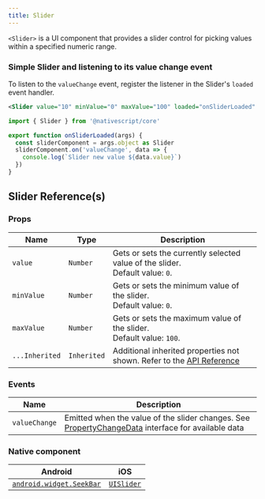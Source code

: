 ```yaml
---
title: Slider
---
```

<!-- TODO: Add flavors -->
`<Slider>` is a UI component that provides a slider control for picking values within a specified numeric range.

### Simple Slider and listening to its value change event

<!-- /// flavor plain -->
To listen to the `valueChange` event, register the listener in the Slider's `loaded` event handler. 
<!-- Is the preceeding phrase accurate -->
```xml
<Slider value="10" minValue="0" maxValue="100" loaded="onSliderLoaded" />
```

```ts
import { Slider } from '@nativescript/core'

export function onSliderLoaded(args) {
  const sliderComponent = args.object as Slider
  sliderComponent.on('valueChange', data => {
    console.log(`Slider new value ${data.value}`)
  })
}
```

<!-- ///

/// flavor angular

```html
<Slider
  value="10"
  minValue="0"
  maxValue="100"
  (valueChange)="onSliderValueChange($event)"
>
</Slider>
```

```ts
import { Component } from '@angular/core'
import { Slider } from '@nativescript/core'

@Component({
  moduleId: module.id,
  templateUrl: './usage.component.html'
})
export class UsageComponent {
  onSliderValueChange(args) {
    const slider = args.object as Slider
    console.log(`Slider new value ${args.value}`)
  }
}
```

///

/// flavor vue

```html
<Slider value="80" @valueChange="onValueChanged" />
```

`<Slider>` provides two-way data binding using `v-model`:

```html
<Slider v-model="value" />
```

///

/// flavor svelte

```tsx
<slider value="80" on:valueChange="{onValueChanged}" />
```

`<slider>` provides two-way data binding of `value`:

```html
<slider bind:value="{value}" />
```

///

/// flavor react

```tsx
<slider value={0} onValueChange={onValueChange} />
```

/// -->

## Slider Reference(s)

### Props

| Name           | Type        | Description                                                                                                                         |
| -------------- | ----------- | ----------------------------------------------------------------------------------------------------------------------------------- |
| `value`        | `Number`    | Gets or sets the currently selected value of the slider.<br/>Default value: `0`.                                                    |
| `minValue`     | `Number`    | Gets or sets the minimum value of the slider.<br/>Default value: `0`.                                                               |
| `maxValue`     | `Number`    | Gets or sets the maximum value of the slider.<br/>Default value: `100`.                                                             |
| `...Inherited` | `Inherited` | Additional inherited properties not shown. Refer to the [API Reference](https://docs.nativescript.org/api-reference/classes/slider) |

<!-- TODO: fix links -->

### Events

| Name          | Description                                   |
| ------------- | --------------------------------------------- |
| `valueChange` | Emitted when the value of the slider changes. See [PropertyChangeData](https://docs.nativescript.org/api-reference/interfaces/propertychangedata) interface for available data|

### Native component

| Android                                                                                         | iOS                                                                    |
| ----------------------------------------------------------------------------------------------- | ---------------------------------------------------------------------- |
| [`android.widget.SeekBar`](https://developer.android.com/reference/android/widget/SeekBar.html) | [`UISlider`](https://developer.apple.com/documentation/uikit/uislider) |
